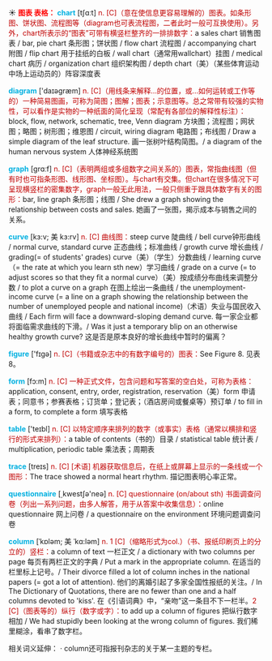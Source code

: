 ☀ <font color="red">**图表 表格：**</font>
<font color="sky blue">**chart**</font> [tʃɑːt] 
<font color="#c00000">n. [C]（意在使信息更容易理解的）图表。如条形图、饼状图、流程图等（diagram也可表流程图，二者此时一般可互换使用）。另外，chart所表示的“图表”可带有横竖栏整齐的一排排数字：</font>a sales chart 销售图表 / bar, pie chart 条形图；饼状图 / flow chart 流程图 / accompanying chart 附图 / flip chart 用于挂纸的白板 / wall chart（通常用wallchart）挂图 / medical chart 病历 / organization chart 组织架构图 / depth chart（美）（某些体育运动中场上运动员的）阵容深度表

<font color="sky blue">**diagram**</font> ['daɪəɡræm] 
<font color="#c00000">n. [C]（用线条来解释…的位置，或…如何运转或工作等的）一种简易图画，可称为简图；图解；图表；示意图等。总之常带有较强的实物性，可以看作是实物的一种纸面的简化呈现（常配有各部位的解释性标注）：</font>block, flow, network, schematic, tree, Venn diagram 方块图；流程图；网状图；略图；树形图；维恩图 / circuit, wiring diagram 电路图；布线图 / Draw a simple diagram of the leaf structure. 画一张树叶结构简图。/ a diagram of the human nervous system 人体神经系统图

<font color="sky blue">**graph**</font> [ɡrɑːf] 
<font color="#c00000">n. [C]（表明两组或多组数字之间关系的）图表，常指曲线图（但有时也可指条形图、线形图、坐标图）。与chart有交集。但chart在很多情况下可呈现横竖栏的密集数字，graph一般无此用法，一般只侧重于跟具体数字有关的图形：</font>bar, line graph 条形图；线图 / She drew a graph showing the relationship between costs and sales. 她画了一张图，揭示成本与销售之间的关系。
           
<font color="sky blue">**curve**</font> [kɜ:v; 美 kɜ:rv]
<font color="#c00000">n. [C] 曲线图：</font>steep curve 陡曲线 / bell curve钟形曲线 / normal curve, standard curve 正态曲线；标准曲线 / growth curve 增长曲线 / grading(= of students' grades) curve（美）（学生）分数曲线 / learning curve（= the rate at which you learn sth new）学习曲线 / grade on a curve (= to adjust scores so that they fit a normal curve）（美）按成绩分布曲线来调整分数 / to plot a curve on a graph 在图上绘出一条曲线 / the unemployment-income curve (= a line on a graph showing the relationship between the number of unemployed people and national income)（术语）失业与国民收入曲线 / Each firm will face a downward-sloping demand curve. 每一家企业都将面临需求曲线的下滑。/ Was it just a temporary blip on an otherwise healthy growth curve? 这是否是原本良好的增长曲线中暂时的偏离？

<font color="sky blue">**figure**</font> ['fɪɡə] 
<font color="#c00000">n. [C]（书籍或杂志中的有数字编号的）图表：</font>See Figure 8. 见表8。

<font color="sky blue">**form**</font> [fɔ:m] 
<font color="#c00000">n. [C] 一种正式文件，包含问题和写答案的空白处，可称为表格：</font>application, consent, entry, order, registration, reservation（美）form 申请表；同意书；参赛表格；订货单；登记表；（酒店房间或餐桌等）预订单 / to fill in a form, to complete a form 填写表格

<font color="sky blue">**table**</font> ['teɪbl] 
<font color="#c00000">n. [C] 以特定顺序来排列的数字（或事实）表格（通常以横排和竖行的形式来排列）：</font>a table of contents（书的）目录 / statistical table 统计表 / multiplication, periodic table 乘法表；周期表
           
<font color="sky blue">**trace**</font> [treɪs]
<font color="#c00000">n. [C] [术语] 机器获取信息后，在纸上或屏幕上显示的一条线或一个图形：</font>The trace showed a normal heart rhythm. 描记图表明心率正常。

<font color="sky blue">**questionnaire**</font> [͵kwestʃə'neə] 
<font color="#c00000">n. [C] questionnaire (on/about sth) 书面调查问卷（列出一系列问题，由多人解答，用于从答案中收集信息）：</font>online questionnaire 网上问卷 / a questionnaire on the environment 环境问题调查问卷
           
<font color="sky blue">**column**</font> [ˈkɒləm; 美 ˈkɑ:ləm]
<font color="#c00000">n. 1 [C]（缩略形式为col.）（书、报纸印刷页上的分立的）竖栏：</font>a column of text 一栏正文 / a dictionary with two columns per page 每页有两栏正文的字典 / Put a mark in the appropriate column. 在适当的栏里标上记号。/ Their divorce filled a lot of column inches in the national papers (= got a lot of attention). 他们的离婚引起了多家全国性报纸的关注。/ In The Dictionary of Quotations, there are no fewer than one and a half columns devoted to 'kiss'. 在《引语词典》中，“亲吻”这一条目不下一栏半。<font color="#c00000">2 [C]（图表等的）纵行（数字或字）：</font>to add up a column of figures 把纵行数字相加 / We had stupidly been looking at the wrong column of figures. 我们稀里糊涂，看串了数字栏。
          
相关词义延伸：
· column还可指报刊杂志的关于某一主题的专栏。

